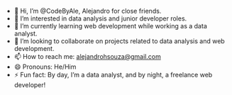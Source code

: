 - 👋 Hi, I’m @CodeByAle, Alejandro for close friends.
- 👀 I’m interested in data analysis and junior developer roles.
- 🌱 I’m currently learning web development while working as a data analyst.
- 💞️ I’m looking to collaborate on projects related to data analysis and web development.
- 📫 How to reach me: alejandrohsouza@gmail.com
- 😄 Pronouns: He/Him
- ⚡ Fun fact: By day, I’m a data analyst, and by night, a freelance web developer!
